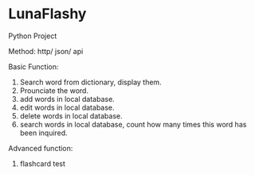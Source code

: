 # LunaFlashy


Python Project

Method:
http/ json/ api


Basic Function:
1. Search word from dictionary, display them.
2. Prounciate the word.
3. add words in local database.
4. edit words in local database.
5. delete words in local database.
6. search words in local database, count how many times this word has been inquired.


Advanced function:
1. flashcard test



